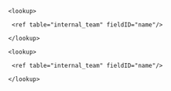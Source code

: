 <page pageID="internal_teamDetails" type="Details" tableName="internal_team" pageTitle="Team Member Detail" mainFieldIDs="name,job_title">

 <pageSection type="fields">

  <!-- Use process-oriented subsections with ≥3 fields each; merge if fewer -->

  <subSection displayName="Profile & Status">

   <!-- Include ALL non-audit fields (do NOT comment-out in Details) -->

   <field id="name" displayName="Name" tooltip="Team member’s display name."/>

   <field id="job_title" displayName="Job Title" tooltip="Role or title within the organization."/>

   <field id="timezone" displayName="Time Zone" tooltip="Local time zone for scheduling and SLAs."/>

   <field id="is_active" displayName="Active?" tooltip="Whether this team member is active."/>

   

   <field id="internal_notes" displayName="Internal Notes" tooltip="Private notes about this team member."/>

  </subSection>



  <!-- There are no additional fields -->

 </pageSection>



 <!-- One child tab per direct 1→many related table -->



 <pageSection type="child_tab" name="Athletes (Sales Setter/Closer)">

  <component type="ListView" tableName="athletes" createButton="HIDDEN" editType="DETAILS">

   <field id="full_name" displayName="Athlete" enableInlineEdit="FALSE" tooltip="Athlete full name."/>

   <field id="contact_email" displayName="Email" enableInlineEdit="FALSE" tooltip="Primary contact email."/>

   <field id="sales_setter_id" displayName="Sales Setter" enableInlineEdit="FALSE" tooltip="Assigned sales setter (this member if matched).">

    <lookup>

     <ref table="internal_team" fieldID="name"/>

    </lookup>

   </field>

   <field id="sales_closer_id" displayName="Sales Closer" enableInlineEdit="FALSE" tooltip="Assigned sales closer (this member if matched).">

    <lookup>

     <ref table="internal_team" fieldID="name"/>

    </lookup>

   </field>

   <field id="last_sales_call_at" displayName="Last Sales Call" enableInlineEdit="FALSE" tooltip="Timestamp of the last recorded sales call."/>

   <field id="sales_call_note" displayName="Sales Call Note" enableInlineEdit="FALSE" tooltip="Latest call summary."/>

   <field id="initial_contract_amount_usd" displayName="Initial Contract Amount (USD)" enableInlineEdit="FALSE" tooltip="Original contracted amount."/>

   <field id="initial_cash_collected_usd" displayName="Initial Cash Collected (USD)" enableInlineEdit="FALSE" tooltip="Cash collected at signing."/>

  </component>



 </pageSection>

</page>

